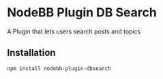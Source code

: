 # NodeBB Plugin DB Search

A Plugin that lets users search posts and topics

## Installation

    npm install nodebb-plugin-dbsearch



